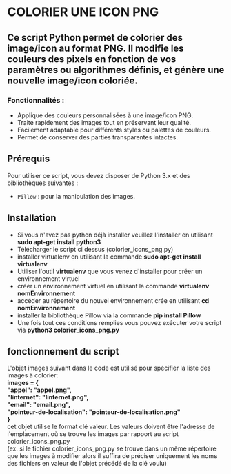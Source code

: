 # COLORIER UNE ICON PNG 

## Ce script Python permet de colorier des image/icon au format PNG. Il modifie les couleurs des pixels en fonction  de vos paramètres ou algorithmes définis, et génère une nouvelle image/icon coloriée.

### Fonctionnalités :
- Applique des couleurs personnalisées à une image/icon PNG.
- Traite rapidement des images tout en préservant leur qualité.
- Facilement adaptable pour différents styles ou palettes de couleurs.
- Permet de conserver des parties transparentes intactes.

## Prérequis
Pour utiliser ce script, vous devez disposer de Python 3.x et des bibliothèques suivantes :  
- `Pillow` : pour la manipulation des images.  

## Installation

- Si vous n'avez pas python déjà installer veuillez l'installer en utilisant **sudo apt-get install python3**
- Télécharger le script ci dessus (colorier_icons_png.py)
- installer virtualenv en utilisant la commande **sudo apt-get install virtualenv**
- Utiliser l'outil **virtualenv** que vous venez d'installer pour créer un environnement virtuel
- créer un environnement virtuel en utilisant la commande **virtualenv nomEnvironnement**
- accéder au répertoire du nouvel environnement crée en utilisant **cd nomEnvironnement**
- installer la bibliothèque Pillow via la commande **pip install Pillow**
- Une fois tout ces conditions remplies vous pouvez exécuter votre script via **python3 colorier_icons_png.py**

## fonctionnement du script
L'objet images suivant dans le code est utilisé pour spécifier la liste des images à colorier:  
**images = {  
        "appel": "appel.png",  
        "linternet": "linternet.png",  
        "email": "email.png",  
        "pointeur-de-localisation": "pointeur-de-localisation.png"  
    }**  
cet objet utilise le format clé valeur. Les valeurs doivent être l'adresse de l'emplacement où se trouve les   images par rapport au script colorier_icons_png.py  
(ex. si le fichier colorier_icons_png.py se trouve dans un même répertoire que les images à modifier alors il suffira 
de préciser uniquement les noms des fichiers en valeur de l'objet précédé de la clé voulu)
